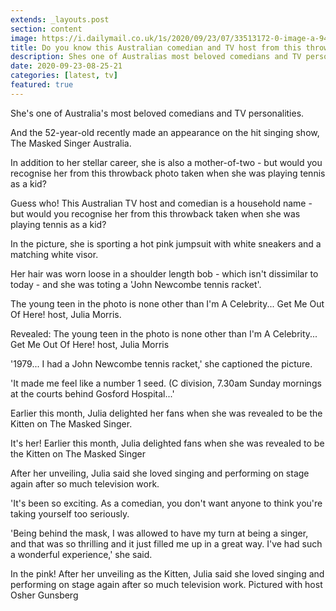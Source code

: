 ```yaml
---
extends: _layouts.post
section: content
image: https://i.dailymail.co.uk/1s/2020/09/23/07/33513172-0-image-a-94_1600841911791.jpg 
title: Do you know this Australian comedian and TV host from this throwback photo? 
description: Shes one of Australias most beloved comedians and TV personalities. And the 52-year-old recently made an appearance on the hit singing show, The Masked Singer Australia. 
date: 2020-09-23-08-25-21 
categories: [latest, tv] 
featured: true 
--- 
```

She's one of Australia's most beloved comedians and TV personalities. 

And the 52-year-old recently made an appearance on the hit singing show, The Masked Singer Australia. 

In addition to her stellar career, she is also a mother-of-two - but would you recognise her from this throwback photo taken when she was playing tennis as a kid? 

Guess who! This Australian TV host and comedian is a household name - but would you recognise her from this throwback taken when she was playing tennis as a kid?

In the picture, she is sporting a hot pink jumpsuit with white sneakers and a matching white visor. 

Her hair was worn loose in a shoulder length bob - which isn't dissimilar to today - and she was toting a 'John Newcombe tennis racket'.

The young teen in the photo is none other than I'm A Celebrity... Get Me Out Of Here! host, Julia Morris. 

Revealed: The young teen in the photo is none other than I'm A Celebrity... Get Me Out Of Here! host, Julia Morris 

'1979... I had a John Newcombe tennis racket,' she captioned the picture. 

'It made me feel like a number 1 seed. (C division, 7.30am Sunday mornings at the courts behind Gosford Hospital...' 

Earlier this month, Julia delighted her fans when she was revealed to be the Kitten on The Masked Singer. 

It's her! Earlier this month, Julia delighted fans when she was revealed to be the Kitten on The Masked Singer

After her unveiling, Julia said she loved singing and performing on stage again after so much television work.

'It's been so exciting. As a comedian, you don't want anyone to think you're taking yourself too seriously.

'Being behind the mask, I was allowed to have my turn at being a singer, and that was so thrilling and it just filled me up in a great way. I've had such a wonderful experience,' she said. 

In the pink! After her unveiling as the Kitten, Julia said she loved singing and performing on stage again after so much television work. Pictured with host Osher Gunsberg 

